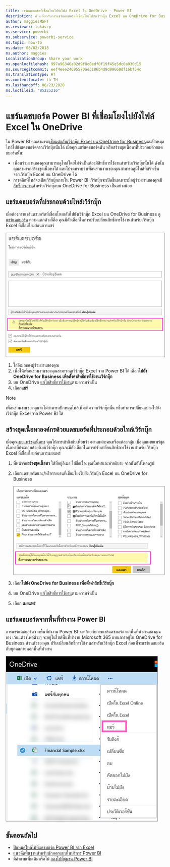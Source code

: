 ```yaml
---
title: แชร์แดชบอร์ดที่เชื่อมโยงไปยังไฟล์ Excel ใน OneDrive - Power BI
description: อ่านเกี่ยวกับการแชร์แดชบอร์ดที่เชื่อมโยงไปยังเวิร์กบุ๊ก Excel บน OneDrive for Business พร้อมด้วยไทล์ที่ปักหมุดจากเวิร์กบุ๊กนั้น
author: maggiesMSFT
ms.reviewer: lukaszp
ms.service: powerbi
ms.subservice: powerbi-service
ms.topic: how-to
ms.date: 08/02/2018
ms.author: maggies
LocalizationGroup: Share your work
ms.openlocfilehash: 997a96346a82d9f8c0edf0f19f45e5dc0a030d15
ms.sourcegitcommit: eef4eee24695570ae3186b4d8d99660df16bf54c
ms.translationtype: HT
ms.contentlocale: th-TH
ms.lasthandoff: 06/23/2020
ms.locfileid: "85225216"
---
```

# <a name="share-a-power-bi-dashboard-that-links-to-an-excel-file-in-onedrive"></a>แชร์แดชบอร์ด Power BI ที่เชื่อมโยงไปยังไฟล์ Excel ใน OneDrive
ใน Power BI คุณสามารถ[เชื่อมต่อกับเวิร์กบุ๊ก Excel บน OneDrive for Business](../connect-data/service-excel-workbook-files.md)และปักหมุดไทล์ไปยังแดชบอร์ดจากเวิร์กบุ๊กนั้นได้ เมื่อคุณแชร์แดชบอร์ดนั้น หรือสร้างชุดเนื้อหาที่ประกอบด้วยแดชบอร์ดนั้น:

* เพื่อนร่วมงานของคุณสามารถดูไทล์โดยไม่จำเป็นต้องมีสิทธิ์การใช้งานสำหรับเวิร์กบุ๊กนั้นได้ ดังนั้นคุณสามารถสร้างชุดเนื้อหาได้ และโปรดทราบว่าเพื่อนร่วมงานของคุณสามารถดูมีไทล์ที่สร้างขึ้นจากเวิร์กบุ๊ก Excel บน OneDrive ได้
* การคลิกที่ไทล์จะเปิดเวิร์กบุ๊กภายใน Power BI เวิร์กบุ๊กจะเปิดขึ้นเฉพาะเมื่อผู้ร่วมงานของคุณมี[สิทธิ์การอ่าน](https://support.office.com/article/Share-documents-or-folders-in-Office-365-1fe37332-0f9a-4719-970e-d2578da4941c)สำหรับเวิร์กบุ๊กบน OneDrive for Business เป็นอย่างน้อย

## <a name="share-a-dashboard-that-contains-workbook-tiles"></a>แชร์แดชบอร์ดที่ประกอบด้วยไทล์เวิร์กบุ๊ก
เมื่อต้องการแชร์แดชบอร์ดที่เชื่อมโยงกลับไปยังเวิร์กบุ๊ก Excel บน OneDrive for Business ดู[แชร์แดชบอร์ด](service-share-dashboards.md) ความแตกต่างก็คือ คุณมีตัวเลือกในการปรับเปลี่ยนสิทธิ์การใช้งานสำหรับเวิร์กบุ๊ก Excel ที่เชื่อมโยงก่อนการแชร์

  ![แชร์กล่องโต้ตอบแดชบอร์ด](media/service-share-dashboard-that-links-to-excel-onedrive/pbi_share_workbk.png)

1. ใส่อีเมลของผู้ร่วมงานของคุณ
2. เพื่อให้เพื่อนร่วมงานของคุณสามารถดูเวิร์กบุ๊ก Excel จาก Power BI ได้ เลือก**ไปยัง OneDrive for Business เพื่อตั้งค่าสิทธิ์การใช้งานเวิร์กบุ๊ก**
3. บน OneDrive [แก้ไขสิทธิ์การใช้งาน](https://support.office.com/article/Share-files-and-folders-and-change-permissions-9fcc2f7d-de0c-4cec-93b0-a82024800c07)ตามความจำเป็น
4. เลือก**แชร์**

>[!NOTE]
>เพื่อนร่วมงานของคุณจะไม่สามารถปักหมุดไทล์เพิ่มเติมจากเวิร์กบุ๊กนั้น หรือทำการเปลี่ยนแปลงไปยังเวิร์กบุ๊ก Excel จาก Power BI ได้
> 
> 

## <a name="create-an-organizational-content-pack-with-a-dashboard-that-contains-workbook-tiles"></a>สร้างชุดเนื้อหาองค์กรด้วยแดชบอร์ดที่ประกอบด้วยไทล์เวิร์กบุ๊ก
เมื่อคุณ[เผยแพร่ชุดเนื้อหา](service-organizational-content-pack-create-and-publish.md) คุณให้การเข้าถึงกับเพื่อนร่วมงานแต่ละคนหรือแต่ละกลุ่ม เมื่อคุณเผยแพร่ชุดเนื้อหาที่ประกอบด้วยลิงก์เวิร์กบุ๊ก คุณจะมีตัวเลือกในการปรับเปลี่ยนสิทธิ์การใช้งานสำหรับเวิร์กบุ๊ก Excel ที่เชืี่อมโยงก่อนการเผยแพร่

1. ที่หน้าจอ**สร้างชุดเนื้อหา** ใส่ที่อยู่อีเมล ใส่ชื่อเรื่องชุดเนื้อหาและคำอธิบาย จากนั้นอัปโหลดรูป
2. เลือกแดชบอร์ดและ/หรือรายงานที่เชื่อมโยงไปยังเวิร์กบุ๊ก Excel บน OneDrive for Business
   
    ![เวิร์กบุ๊ก Excel ในชุดเนื้อหา](media/service-share-dashboard-that-links-to-excel-onedrive/pbi_contpack_workbk.png)
3. เลือก**ไปยัง OneDrive for Business เพื่อตั้งค่าสิทธิ์เวิร์กบุ๊ก**
4. บน OneDrive [แก้ไขสิทธิ์การใช้งาน](https://support.office.com/article/Share-files-and-folders-and-change-permissions-9fcc2f7d-de0c-4cec-93b0-a82024800c07)ตามความจำเป็น
5. เลือก **เผยแพร่**

## <a name="share-a-dashboard-from-a-power-bi-workspace"></a>แชร์แดชบอร์ดจากพื้นที่ทำงาน Power BI
การแชร์แดชบอร์ดจากพื้นที่ทำงาน Power BI จะคล้ายกับการแชร์แดชบอร์ดจากพื้นที่ทำงานของคุณเอง เว้นแต่ว่าไฟล์ต่างๆ จะอยู่ในไซต์พื้นที่ทำงาน Microsoft 365 แทนการอยู่ใน OneDrive for Business ส่วนตัวของคุณ ปรับเปลี่ยนสิทธิ์การใช้งานสำหรับเวิร์กบุ๊ก Excel ก่อนที่จะแชร์แดชบอร์ดกับบุคคลภายนอกพื้นที่ทำงาน

![แชร์จาก OneDrive](media/service-share-dashboard-that-links-to-excel-onedrive/pbi_onedriveshare.png)

## <a name="next-steps"></a>ขั้นตอนถัดไป
* [ปักหมุดไทล์ไปที่แดชบอร์ด Power BI จาก Excel](../create-reports/service-dashboard-pin-tile-from-excel.md)
* [แนวคิดพื้นฐานสำหรับนักออกแบบในบริการ Power BI](../fundamentals/service-basic-concepts.md)
* มีคำถามเพิ่มเติมหรือไม่ [ลองไปที่ชุมชน Power BI](https://community.powerbi.com/)
